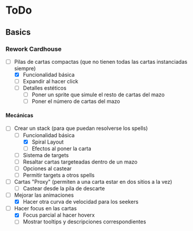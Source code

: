 # ToDo

## Basics

### Rework Cardhouse

- [ ] Pilas de cartas compactas (que no tienen todas las cartas instanciadas siempre)
  - [X] Funcionalidad básica
  - [ ] Expandir al hacer click
  - [ ] Detalles estéticos
    - [ ] Poner un sprite que simule el resto de cartas del mazo
    - [ ] Poner el número de cartas del mazo

#### Mecánicas

- [ ] Crear un stack (para que puedan resolverse los spells)
  - [ ] Funcionalidad básica
    - [x] Spiral Layout
    - [ ] Efectos al poner la carta
  - [ ] Sistema de targets
  - [ ] Resaltar cartas targeteadas dentro de un mazo
  - [ ] Opciones al castear
  - [ ] Permitir targets a otros spells

- [ ] Cartas "Proxy" (permiten a una carta estar en dos sitios a la vez)
  - [ ] Castear desde la pila de descarte
  
- [ ] Mejorar las animaciones
  - [x] Hacer otra curva de velocidad para los seekers
  
- [ ] Hacer focus en las cartas
  - [x] Focus parcial al hacer hoverx
  - [ ] Mostrar tooltips y descripciones correspondientes